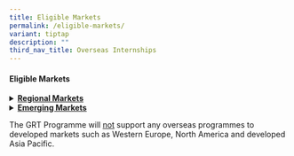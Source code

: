 ```yaml
---
title: Eligible Markets
permalink: /eligible-markets/
variant: tiptap
description: ""
third_nav_title: Overseas Internships
---
```

<h4>Eligible Markets</h4>
<div data-type="detailGroup" class="isomer-accordion-group isomer-accordion isomer-accordion-white">
<details class="isomer-details">
<summary><strong><u>Regional Markets</u></strong>
</summary>
<div data-type="detailsContent" class="isomer-details-content">
<table style="minWidth: 75px">
<colgroup>
<col>
<col>
<col>
</colgroup>
<tbody>
<tr>
<td rowspan="1" colspan="1">
<p>China, includes:</p>
<p>-&nbsp;&nbsp;&nbsp;&nbsp;&nbsp;&nbsp; Hong Kong</p>
<p>-&nbsp;&nbsp;&nbsp;&nbsp;&nbsp;&nbsp; Macau</p>
<p>-&nbsp;&nbsp;&nbsp;&nbsp;&nbsp;&nbsp; Taiwan</p>
<p>Brunei</p>
</td>
<td rowspan="1" colspan="1">
<p>Cambodia</p>
<p>East Timor</p>
<p>India</p>
<p>Indonesia</p>
<p>Laos</p>
<p></p>
</td>
<td rowspan="1" colspan="1">
<p>Malaysia</p>
<p>Myanmar</p>
<p>Philippines</p>
<p>Thailand</p>
<p>Vietnam</p>
</td>
</tr>
</tbody>
</table>
</div>
</details>
</div>
<div data-type="detailGroup" class="isomer-accordion-group isomer-accordion isomer-accordion-white">
<details class="isomer-details">
<summary><strong><u>Emerging Markets</u></strong>
</summary>
<div data-type="detailsContent" class="isomer-details-content">
<table style="minWidth: 75px">
<colgroup>
<col>
<col>
<col>
</colgroup>
<tbody>
<tr>
<td rowspan="1" colspan="1">
<p>Afghanistan</p>
<p>Albania</p>
<p>Algeria</p>
<p>American Samoa</p>
<p>Angola</p>
<p>Anguilla</p>
<p>Antigua</p>
<p>Argentina</p>
<p>Armenia</p>
<p>Aruba</p>
<p>Azerbaijan</p>
<p>Bahamas</p>
<p>Bahrain</p>
<p>Bangladesh</p>
<p>Barbados</p>
<p>Belarus</p>
<p>Belize</p>
<p>Benin</p>
<p>Bermuda</p>
<p>Bhutan</p>
<p>Bolivia</p>
<p>Bosnia and Herzegovina</p>
<p>Botswana</p>
<p>Brazil</p>
<p>Bulgaria</p>
<p>Burkina Faso</p>
<p>Burundi</p>
<p>Cameroon</p>
<p>Cape Verde</p>
<p>Cayman Islands</p>
<p>Central African Republic</p>
<p>Chad</p>
<p>Chile</p>
<p>Colombia</p>
<p>Comoros</p>
<p>Congo</p>
<p>Congo, Dem Rep</p>
<p>Cook Islands</p>
<p>Costa Rica</p>
<p>Côte d’Ivoire</p>
<p>Croatia</p>
<p>Cuba</p>
<p>Cyprus</p>
<p>Czech Republic</p>
<p>Djibouti</p>
<p>Dominica</p>
<p>Dominican Rep</p>
<p>Ecuador</p>
<p>Egypt</p>
<p>El Salvador</p>
<p>Equatorial Guinea</p>
<p>Eritrea</p>
<p>Estonia</p>
<p>Ethiopia</p>
<p>Fiji</p>
</td>
<td rowspan="1" colspan="1">
<p>Gabon</p>
<p>Gambia</p>
<p>Georgia</p>
<p>Ghana</p>
<p>Grenada</p>
<p>Guam</p>
<p>Guatemala</p>
<p>Guinea</p>
<p>Guinea-Bissau</p>
<p>Guyana Haiti</p>
<p>Honduras</p>
<p>Hungary</p>
<p>Iran</p>
<p>Iraq</p>
<p>Israel</p>
<p>Jamaica</p>
<p>Jordan</p>
<p>Kazakhstan</p>
<p>Kenya</p>
<p>Kiribati</p>
<p>Kosovo</p>
<p>Kuwait</p>
<p>Kyrgyzstan</p>
<p>Latvia</p>
<p>Lebanon</p>
<p>Lesotho</p>
<p>Liberia</p>
<p>Libyan Arab Jamahiriya</p>
<p>Lithuania</p>
<p>Macedonia</p>
<p>Madagascar</p>
<p>Malawi</p>
<p>Maldives</p>
<p>Mali</p>
<p>Marshall Islands</p>
<p>Mauritania</p>
<p>Mauritius</p>
<p>Mexico</p>
<p>Micronesia</p>
<p>Moldova</p>
<p>Mongolia</p>
<p>Montenegro</p>
<p>Montserrat</p>
<p>Morocco</p>
<p>Mozambique</p>
<p>Namibia</p>
<p>Nauru</p>
<p>Nepal</p>
<p>Netherlands Antilles</p>
<p>Nicaragua</p>
<p>Niger</p>
<p>Nigeria</p>
<p>Niue</p>
<p>Oman</p>
<p>Pakistan</p>
</td>
<td rowspan="1" colspan="1">
<p>Palau</p>
<p>Palestine</p>
<p>Panama</p>
<p>Papua New Guinea</p>
<p>Paraguay</p>
<p>Peru</p>
<p>Poland</p>
<p>Puerto Rico</p>
<p>Qatar</p>
<p>Romania</p>
<p>Russia</p>
<p>Rwanda</p>
<p>Samoa</p>
<p>São Tomé &amp; Príncipe</p>
<p>Saudi Arabia</p>
<p>Senegal</p>
<p>Serbia</p>
<p>Seychelles</p>
<p>Sierra Leone</p>
<p>Slovakia</p>
<p>Slovenia</p>
<p>Solomon Island</p>
<p>Somalia</p>
<p>South Africa</p>
<p>Sri Lanka</p>
<p>St Kitts &amp; Nevis</p>
<p>St Lucia</p>
<p>St Vincent</p>
<p>Sudan</p>
<p>South Sudan</p>
<p>Suriname</p>
<p>Swaziland</p>
<p>Syria</p>
<p>Tajikistan</p>
<p>Tanzania</p>
<p>Togo</p>
<p>Tokelau Islands</p>
<p>Tonga</p>
<p>Trinidad &amp; Tobago</p>
<p>Tunisia</p>
<p>Turkey</p>
<p>Turkmenistan</p>
<p>Turks &amp; Caicos Islands</p>
<p>Tuvalu</p>
<p>Uganda</p>
<p>Ukraine</p>
<p>United Arab Emirates</p>
<p>Uruguay</p>
<p>Uzbekistan</p>
<p>Vanuatu</p>
<p>Venezuela</p>
<p>Virgin Island (UK)</p>
<p>Virgin Island (US)</p>
<p>Yemen</p>
<p>Zambia</p>
<p>Zimbabwe</p>
</td>
</tr>
</tbody>
</table>
</div>
</details>
</div>
<p>The GRT Programme will <u>not</u> support any overseas programmes to developed
markets such as Western Europe, North America and developed Asia Pacific.</p>